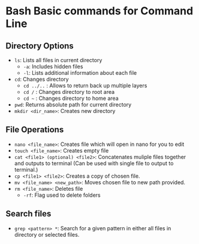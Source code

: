 # Bash Basic commands for Command Line

## Directory Options

* ```ls```: Lists all files in current directory
  * ```-a```: Includes hidden files
  * ```-l```: Lists additional information about each file
* ```cd```: Changes directory
  * ```cd ../..``` : Allows to return back up multiple layers 
  * ```cd /``` : Changes directory to root area
  * ```cd ~``` : Changes directory to home area
* ```pwd```: Returns absolute path for current directory 
* ```mkdir <dir_name>```: Creates new directory

## File Operations

* ```nano <file_name>```: Creates file which will open in nano for you to edit
* ```touch <file_name>```: Creates empty file
* ```cat <file1> (optional) <file2>```: Concatenates muliple files together and outputs to terminal (Can be used with single file to output to terminal.)
* ```cp <file1> <file2>```: Creates a copy of chosen file.
* ```mv <file_name> <new_path>```: Moves chosen file to new path provided.
* ```rm <file_name>```: Deletes file
  * ```-rf```: Flag used to delete folders

## Search files

* ```grep <pattern> *```: Search for a given pattern in either all files in directory or selected files.